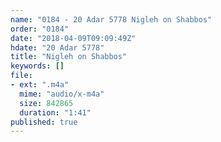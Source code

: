 ```yaml
---
name: "0184 - 20 Adar 5778 Nigleh on Shabbos"
order: "0184"
date: "2018-04-09T09:09:49Z"
hdate: "20 Adar 5778"
title: "Nigleh on Shabbos"
keywords: []
file:
- ext: ".m4a"
  mime: "audio/x-m4a"
  size: 842865
  duration: "1:41"
published: true
---
```


